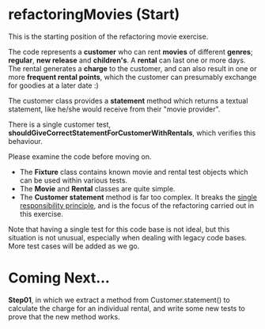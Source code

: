 refactoringMovies (Start)
=========================

This is the starting position of the refactoring movie exercise.

The code represents a **customer** who can rent **movies** of different **genres**; **regular**, **new release** and **children's**. A **rental** can last one or more days. The rental generates a **charge** to the customer, and can also result in one or more **frequent rental points**, which the customer can presumably exchange for goodies at a later date :)

The customer class provides a **statement** method which returns a textual statement, like he/she would receive from their "movie provider".

There is a single customer test, **shouldGiveCorrectStatementForCustomerWithRentals**, which verifies this behaviour.

Please examine the code before moving on.

* The **Fixture** class contains known movie and rental test objects which can be used within various tests.
* The **Movie** and **Rental** classes are quite simple.
* The **Customer statement** method is far too complex. It breaks the [single responsibility principle](http://en.wikipedia.org/wiki/Single_responsibility_principle), and is the focus of the refactoring carried out in this exercise.

Note that having a single test for this code base is not ideal, but this situation is not unusual, especially when dealing with legacy code bases. More test cases will be added as we go.

Coming Next...
==============

**Step01**, in which we extract a method from Customer.statement() to calculate the charge for an individual rental, and write some new tests to prove that the new method works.